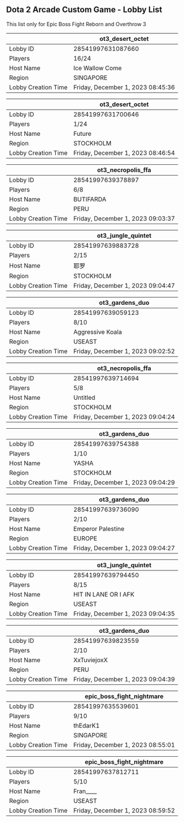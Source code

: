 ## Dota 2 Arcade Custom Game - Lobby List

This list only for Epic Boss Fight Reborn and Overthrow 3

|  | ot3_desert_octet |
| ------ | ------ |
| Lobby ID | 28541997631087660 |
| Players | 16/24 |
| Host Name | Ice Wallow Come |
| Region | SINGAPORE |
| Lobby Creation Time | Friday, December 1, 2023 08:45:36 |


|  | ot3_desert_octet |
| ------ | ------ |
| Lobby ID | 28541997631700646 |
| Players | 1/24 |
| Host Name | Future |
| Region | STOCKHOLM |
| Lobby Creation Time | Friday, December 1, 2023 08:46:54 |


|  | ot3_necropolis_ffa |
| ------ | ------ |
| Lobby ID | 28541997639378897 |
| Players | 6/8 |
| Host Name | BUTIFARDA |
| Region | PERU |
| Lobby Creation Time | Friday, December 1, 2023 09:03:37 |


|  | ot3_jungle_quintet |
| ------ | ------ |
| Lobby ID | 28541997639883728 |
| Players | 2/15 |
| Host Name | 耶罗 |
| Region | STOCKHOLM |
| Lobby Creation Time | Friday, December 1, 2023 09:04:47 |


|  | ot3_gardens_duo |
| ------ | ------ |
| Lobby ID | 28541997639059123 |
| Players | 8/10 |
| Host Name | Aggressive Koala |
| Region | USEAST |
| Lobby Creation Time | Friday, December 1, 2023 09:02:52 |


|  | ot3_necropolis_ffa |
| ------ | ------ |
| Lobby ID | 28541997639714694 |
| Players | 5/8 |
| Host Name | Untitled |
| Region | STOCKHOLM |
| Lobby Creation Time | Friday, December 1, 2023 09:04:24 |


|  | ot3_gardens_duo |
| ------ | ------ |
| Lobby ID | 28541997639754388 |
| Players | 1/10 |
| Host Name | YASHA |
| Region | STOCKHOLM |
| Lobby Creation Time | Friday, December 1, 2023 09:04:29 |


|  | ot3_gardens_duo |
| ------ | ------ |
| Lobby ID | 28541997639736090 |
| Players | 2/10 |
| Host Name | Emperor Palestine |
| Region | EUROPE |
| Lobby Creation Time | Friday, December 1, 2023 09:04:27 |


|  | ot3_jungle_quintet |
| ------ | ------ |
| Lobby ID | 28541997639794450 |
| Players | 8/15 |
| Host Name | HIT IN LANE OR I AFK |
| Region | USEAST |
| Lobby Creation Time | Friday, December 1, 2023 09:04:35 |


|  | ot3_gardens_duo |
| ------ | ------ |
| Lobby ID | 28541997639823559 |
| Players | 2/10 |
| Host Name | XxTuviejoxX |
| Region | PERU |
| Lobby Creation Time | Friday, December 1, 2023 09:04:39 |


|  | epic_boss_fight_nightmare |
| ------ | ------ |
| Lobby ID | 28541997635539601 |
| Players | 9/10 |
| Host Name | thEdarK1 |
| Region | SINGAPORE |
| Lobby Creation Time | Friday, December 1, 2023 08:55:01 |


|  | epic_boss_fight_nightmare |
| ------ | ------ |
| Lobby ID | 28541997637812711 |
| Players | 5/10 |
| Host Name | Fran____ |
| Region | USEAST |
| Lobby Creation Time | Friday, December 1, 2023 08:59:52 |


